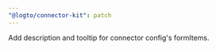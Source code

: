 ```yaml
---
"@logto/connector-kit": patch
---
```


Add description and tooltip for connector config's formItems.
